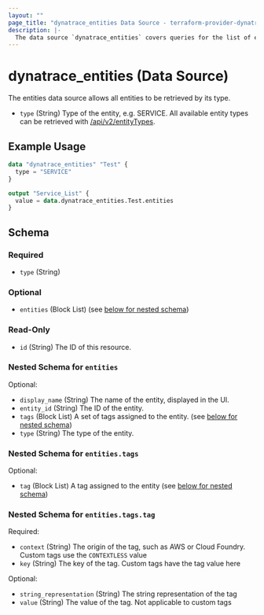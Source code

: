 ```yaml
---
layout: ""
page_title: "dynatrace_entities Data Source - terraform-provider-dynatrace"
description: |-
  The data source `dynatrace_entities` covers queries for the list of entities based off of type
---
```


# dynatrace_entities (Data Source)

The entities data source allows all entities to be retrieved by its type.

- `type` (String) Type of the entity, e.g. SERVICE. All available entity types can be retrieved with [/api/v2/entityTypes](https://www.dynatrace.com/support/help/dynatrace-api/environment-api/entity-v2/get-all-entity-types).

## Example Usage

```terraform
data "dynatrace_entities" "Test" {
  type = "SERVICE"
}

output "Service_List" {
  value = data.dynatrace_entities.Test.entities
}
```

<!-- schema generated by tfplugindocs -->
## Schema

### Required

- `type` (String)

### Optional

- `entities` (Block List) (see [below for nested schema](#nestedblock--entities))

### Read-Only

- `id` (String) The ID of this resource.

<a id="nestedblock--entities"></a>
### Nested Schema for `entities`

Optional:

- `display_name` (String) The name of the entity, displayed in the UI.
- `entity_id` (String) The ID of the entity.
- `tags` (Block List) A set of tags assigned to the entity. (see [below for nested schema](#nestedblock--entities--tags))
- `type` (String) The type of the entity.

<a id="nestedblock--entities--tags"></a>
### Nested Schema for `entities.tags`

Optional:

- `tag` (Block List) A tag assigned to the entity (see [below for nested schema](#nestedblock--entities--tags--tag))

<a id="nestedblock--entities--tags--tag"></a>
### Nested Schema for `entities.tags.tag`

Required:

- `context` (String) The origin of the tag, such as AWS or Cloud Foundry. Custom tags use the `CONTEXTLESS` value
- `key` (String) The key of the tag. Custom tags have the tag value here

Optional:

- `string_representation` (String) The string representation of the tag
- `value` (String) The value of the tag. Not applicable to custom tags